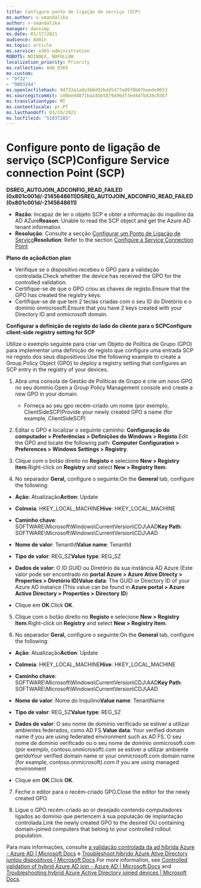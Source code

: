 ```yaml
---
title: Configure ponto de ligação de serviço (SCP)
ms.author: v-smandalika
author: v-smandalika
manager: dansimp
ms.date: 03/17/2021
audience: Admin
ms.topic: article
ms.service: o365-administration
ROBOTS: NOINDEX, NOFOLLOW
localization_priority: Priority
ms.collection: Adm_O365
ms.custom:
- "9732"
- "9003244"
ms.openlocfilehash: 9d733a1a0a3b8d92bdd5477a8978b6fbeede9653
ms.sourcegitcommit: c08bed4071baa3bb5879496df3ed44fb828c8367
ms.translationtype: MT
ms.contentlocale: pt-PT
ms.lasthandoff: 03/19/2021
ms.locfileid: "51037285"
---
```

# <a name="configure-service-connection-point-scp"></a><span data-ttu-id="aa041-102">Configure ponto de ligação de serviço (SCP)</span><span class="sxs-lookup"><span data-stu-id="aa041-102">Configure Service connection Point (SCP)</span></span>

<span data-ttu-id="aa041-103">**DSREG_AUTOJOIN_ADCONFIG_READ_FAILED (0x801c001d/-2145648611)**</span><span class="sxs-lookup"><span data-stu-id="aa041-103">**DSREG_AUTOJOIN_ADCONFIG_READ_FAILED (0x801c001d/-2145648611)**</span></span>

- <span data-ttu-id="aa041-104">**Razão**: Incapaz de ler o objeto SCP e obter a informação do inquilino da AD AZure</span><span class="sxs-lookup"><span data-stu-id="aa041-104">**Reason**: Unable to read the SCP object and get the Azure AD tenant information</span></span>
- <span data-ttu-id="aa041-105">**Resolução**: Consulte a secção [Configurar um Ponto de Ligação de Serviço](https://docs.microsoft.com/azure/active-directory/devices/hybrid-azuread-join-federated-domains#configure-hybrid-azure-ad-join)</span><span class="sxs-lookup"><span data-stu-id="aa041-105">**Resolution**: Refer to the section [Configure a Service Connection Point](https://docs.microsoft.com/azure/active-directory/devices/hybrid-azuread-join-federated-domains#configure-hybrid-azure-ad-join)</span></span>


<span data-ttu-id="aa041-106">**Plano de ação**</span><span class="sxs-lookup"><span data-stu-id="aa041-106">**Action plan**</span></span>

- <span data-ttu-id="aa041-107">Verifique se o dispositivo recebeu o GPO para a validação controlada.</span><span class="sxs-lookup"><span data-stu-id="aa041-107">Check whether the device has received the GPO for the controlled validation.</span></span>
- <span data-ttu-id="aa041-108">Certifique-se de que o GPO criou as chaves de registo.</span><span class="sxs-lookup"><span data-stu-id="aa041-108">Ensure that the GPO has created the registry keys.</span></span>
- <span data-ttu-id="aa041-109">Certifique-se de que tem 2 teclas criadas com o seu ID do Diretório e o domínio onmicrosoft.</span><span class="sxs-lookup"><span data-stu-id="aa041-109">Ensure that you have 2 keys created with your Directory ID and onmicrosoft domain.</span></span>

<span data-ttu-id="aa041-110">**Configurar a definição de registo do lado do cliente para o SCP**</span><span class="sxs-lookup"><span data-stu-id="aa041-110">**Configure client-side registry setting for SCP**</span></span>

<span data-ttu-id="aa041-111">Utilize o exemplo seguinte para criar um Objeto de Política de Grupo (GPO) para implementar uma definição de registo que configura uma entrada SCP no registo dos seus dispositivos.</span><span class="sxs-lookup"><span data-stu-id="aa041-111">Use the following example to create a Group Policy Object (GPO) to deploy a registry setting that configures an SCP entry in the registry of your devices.</span></span>

1. <span data-ttu-id="aa041-112">Abra uma consola de Gestão de Políticas de Grupo e crie um novo GPO no seu domínio.</span><span class="sxs-lookup"><span data-stu-id="aa041-112">Open a Group Policy Management console and create a new GPO in your domain.</span></span>
     - <span data-ttu-id="aa041-113">Forneça ao seu gpo recém-criado um nome (por exemplo, ClientSideSCP)</span><span class="sxs-lookup"><span data-stu-id="aa041-113">Provide your newly created GPO a name (for example, ClientSideSCP)</span></span>

2. <span data-ttu-id="aa041-114">Editar o GPO e localizar o seguinte caminho: **Configuração do computador > Preferências > Definições do Windows > Registo**.</span><span class="sxs-lookup"><span data-stu-id="aa041-114">Edit the GPO and locate the following path: **Computer Configuration > Preferences > Windows Settings > Registry**.</span></span>

3. <span data-ttu-id="aa041-115">Clique com o botão direito no **Registo** e selecione **New > Registry Item**.</span><span class="sxs-lookup"><span data-stu-id="aa041-115">Right-click on **Registry** and select **New > Registry Item**.</span></span>

4. <span data-ttu-id="aa041-116">No separador **Geral,** configure o seguinte:</span><span class="sxs-lookup"><span data-stu-id="aa041-116">On the **General** tab, configure the following:</span></span>
  
- <span data-ttu-id="aa041-117">**Ação**: Atualização</span><span class="sxs-lookup"><span data-stu-id="aa041-117">**Action**: Update</span></span>
    
- <span data-ttu-id="aa041-118">**Colmeia**: HKEY_LOCAL_MACHINE</span><span class="sxs-lookup"><span data-stu-id="aa041-118">**Hive**: HKEY_LOCAL_MACHINE</span></span>
    
- <span data-ttu-id="aa041-119">**Caminho chave**: SOFTWARE\Microsoft\Windows\CurrentVersion\CDJ\AAD</span><span class="sxs-lookup"><span data-stu-id="aa041-119">**Key Path**: SOFTWARE\Microsoft\Windows\CurrentVersion\CDJ\AAD</span></span>
    
- <span data-ttu-id="aa041-120">**Nome de valor**: TenantId</span><span class="sxs-lookup"><span data-stu-id="aa041-120">**Value name**: TenantId</span></span>
    
- <span data-ttu-id="aa041-121">**Tipo de valor**: REG_SZ</span><span class="sxs-lookup"><span data-stu-id="aa041-121">**Value type**: REG_SZ</span></span>
    
- <span data-ttu-id="aa041-122">**Dados de valor**: O ID GUID ou Diretório da sua instância AD Azure (Este valor pode ser encontrado no **portal Azure > Azure Ative Directy > Properties > Diretório ID)**</span><span class="sxs-lookup"><span data-stu-id="aa041-122">**Value data**: The GUID or Directory ID of your Azure AD instance (This value can be found in **Azure portal > Azure Active Directory > Properties > Directory ID**)</span></span>
 
- <span data-ttu-id="aa041-123">Clique em **OK**.</span><span class="sxs-lookup"><span data-stu-id="aa041-123">Click **OK**.</span></span>
 
5. <span data-ttu-id="aa041-124">Clique com o botão direito no **Registo** e selecione **New > Registry Item**.</span><span class="sxs-lookup"><span data-stu-id="aa041-124">Right-click on **Registry** and select **New > Registry Item**.</span></span>

6. <span data-ttu-id="aa041-125">No separador **Geral,** configure o seguinte:</span><span class="sxs-lookup"><span data-stu-id="aa041-125">On the **General** tab, configure the following:</span></span>
  
- <span data-ttu-id="aa041-126">**Ação**: Atualização</span><span class="sxs-lookup"><span data-stu-id="aa041-126">**Action**: Update</span></span>
    
- <span data-ttu-id="aa041-127">**Colmeia**: HKEY_LOCAL_MACHINE</span><span class="sxs-lookup"><span data-stu-id="aa041-127">**Hive**: HKEY_LOCAL_MACHINE</span></span>
    
- <span data-ttu-id="aa041-128">**Caminho chave**: SOFTWARE\Microsoft\Windows\CurrentVersion\CDJ\AAD</span><span class="sxs-lookup"><span data-stu-id="aa041-128">**Key Path**: SOFTWARE\Microsoft\Windows\CurrentVersion\CDJ\AAD</span></span>
    
- <span data-ttu-id="aa041-129">**Nome de valor**: Nome do Inquilino</span><span class="sxs-lookup"><span data-stu-id="aa041-129">**Value name**: TenantName</span></span>
    
- <span data-ttu-id="aa041-130">**Tipo de valor**: REG_SZ</span><span class="sxs-lookup"><span data-stu-id="aa041-130">**Value type**: REG_SZ</span></span>
    
- <span data-ttu-id="aa041-131">**Dados de valor**: O seu nome de domínio verificado se estiver a utilizar ambientes federados, como AD FS.</span><span class="sxs-lookup"><span data-stu-id="aa041-131">**Value data**: Your verified domain name if you are using federated environment such as AD FS.</span></span> <span data-ttu-id="aa041-132">O seu nome de domínio verificado ou o seu nome de domínio onmicrosoft.com (por exemplo, contoso.onmicrosoft).com se estiver a utilizar ambiente gerido</span><span class="sxs-lookup"><span data-stu-id="aa041-132">Your verified domain name or your onmicrosoft.com domain name (for example, contoso.onmicrosoft).com if you are using managed environment</span></span>

- <span data-ttu-id="aa041-133">Clique em **OK**.</span><span class="sxs-lookup"><span data-stu-id="aa041-133">Click **OK**.</span></span>

7. <span data-ttu-id="aa041-134">Feche o editor para o recém-criado GPO.</span><span class="sxs-lookup"><span data-stu-id="aa041-134">Close the editor for the newly created GPO.</span></span>

8. <span data-ttu-id="aa041-135">Ligue o GPO recém-criado ao or desejado contendo computadores ligados ao domínio que pertencem à sua população de implantação controlada.</span><span class="sxs-lookup"><span data-stu-id="aa041-135">Link the newly created GPO to the desired OU containing domain-joined computers that belong to your controlled rollout population.</span></span>

<span data-ttu-id="aa041-136">Para mais informações, consulte [a validação controlada da ad híbrida Azure - Azure AD | Microsoft Docs](https://docs.microsoft.com/azure/active-directory/devices/hybrid-azuread-join-control) e  [Troubleshoot híbrido Azure Ative Directory juntou dispositivos | Microsoft Docs](https://docs.microsoft.com/azure/active-directory/devices/troubleshoot-hybrid-join-windows-current).</span><span class="sxs-lookup"><span data-stu-id="aa041-136">For more information, see [Controlled validation of hybrid Azure AD join - Azure AD | Microsoft Docs](https://docs.microsoft.com/azure/active-directory/devices/hybrid-azuread-join-control) and  [Troubleshooting hybrid Azure Active Directory joined devices | Microsoft Docs](https://docs.microsoft.com/azure/active-directory/devices/troubleshoot-hybrid-join-windows-current).</span></span>









